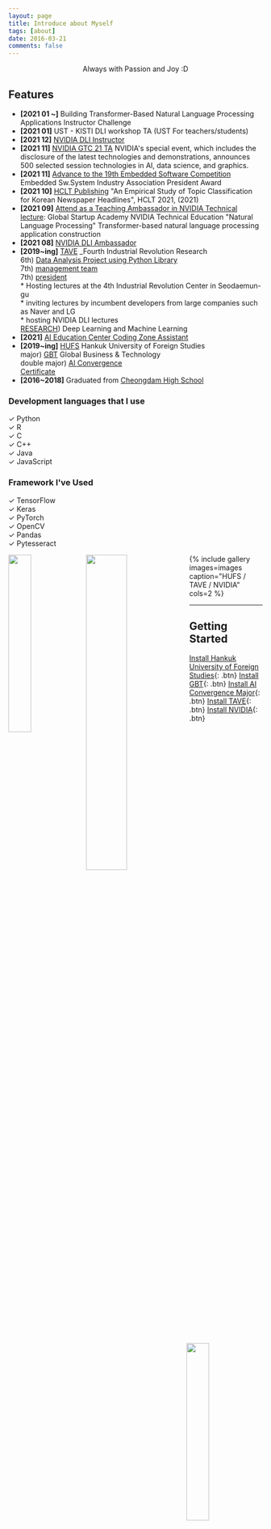 ```yaml
---
layout: page
title: Introduce about Myself
tags: [about]
date: 2016-03-21
comments: false
---
```

    
<center>Always with Passion and Joy :D</center>

## Features
* **[2021 01 ~]**  Building Transformer-Based Natural Language Processing Applications Instructor Challenge      
* **[2021 01]** UST - KISTI DLI workshop TA (UST For teachers/students)     
* **[2021 12]** [NVIDIA DLI Instructor](https://yerimoh.github.io/Instructor/)      
* **[2021 11]** [NVIDIA GTC 21 TA](https://www.nvidia.com/ko-kr/) NVIDIA's special event, which includes the disclosure of the latest technologies and demonstrations, announces 500 selected session technologies in AI, data science, and graphics.     
* **[2021 11]** [Advance to the 19th Embedded Software Competition ](https://eswcontest.or.kr/main/main.php) Embedded Sw.System Industry Association President Award   
* **[2021 10]** [HCLT Publishing](https://yerimoh.github.io/HCLT/) "An Empirical Study of Topic Classification for Korean Newspaper Headlines", HCLT 2021, (2021)  
* **[2021 09]** [Attend as a Teaching Ambassador in NVIDIA Technical lecture](https://yerimoh.github.io/NLPTA/): Global Startup Academy NVIDIA Technical Education "Natural Language Processing" Transformer-based natural language processing application construction      
* **[2021 08]** [NVIDIA DLI Ambassador](https://yerimoh.github.io/03-NVIDIA-DLI/)     
* **[2019~ing]** [TAVE](https://blog.naver.com/t-ave) _Fourth Industrial Revolution Research
<br/> 6th) [Data Analysis Project using Python Library](https://yerimoh.github.io/first-project/) 
<br/> 7th) [management team](https://www.instagram.com/p/CKvZreGhiWh/)
<br/> 7th) [president](https://www.instagram.com/p/CSCHtqLlQcM/)     
       * Hosting lectures at the 4th Industrial Revolution Center in Seodaemun-gu   
       * inviting lectures by incumbent developers from large companies such as Naver and LG      
       * hosting NVIDIA DLI lectures
<br/> [RESEARCH](https://taveresearch.github.io/about/)) Deep Learning and Machine Learning 
* **[2021]** [AI Education Center Coding Zone Assistant](https://raw.githubusercontent.com/yerimoh/yerimoh.github.io/main/assets/img/certification.pdf)  
* **[2019~ing]** [HUFS](http://www.hufs.ac.kr/) Hankuk University of Foreign Studies
<br/>major) [GBT](http://hufsgbtgbt.cafe24.com/) Global Business & Technology 
<br/>double major) [AI Convergence](http://soft.hufs.ac.kr/)  
[Certificate](https://user-images.githubusercontent.com/76824611/125048882-54cb4780-e0db-11eb-8ed2-cf6b458fa042.png)     
* **[2016~2018]** Graduated from [Cheongdam High School](http://chungdam.sen.hs.kr/index.do)
     

    
  

  



### Development languages that I use
✓ Python  
✓ R   
✓ C   
✓ C++    
✓ Java       
✓ JavaScript   


### Framework I've Used
✓ TensorFlow    
✓ Keras   
✓ PyTorch    
✓ OpenCV      
✓ Pandas     
✓ Pytesseract   


<img src = "https://user-images.githubusercontent.com/76824611/133220622-355a358b-16c3-410c-baad-5178ed223883.png" width="30%" align="left"><img src = "https://user-images.githubusercontent.com/76824611/138795173-118b3991-6b21-4a92-9e40-5eaeea99295e.png" width="40%" align="left"><img src = "https://user-images.githubusercontent.com/76824611/138794815-1ff17c21-7739-404f-aab1-ad149ecb821b.png" width="30%" align="right">






{% include gallery images=images caption="HUFS / TAVE / NVIDIA" cols=2 %}



------

## Getting Started
      

[Install Hankuk University of Foreign Studies](http://www.hufs.ac.kr/){: .btn}
[Install GBT](http://hufsgbtgbt.cafe24.com/){: .btn}
[Install AI Convergence Major](http://soft.hufs.ac.kr/){: .btn}
[Install TAVE](https://blog.naver.com/t-ave){: .btn}
[Install NVIDIA](https://www.nvidia.com/en-us/){: .btn}
